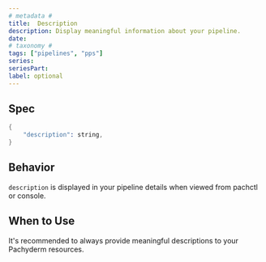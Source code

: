```yaml
---
# metadata # 
title:  Description
description: Display meaningful information about your pipeline.
date: 
# taxonomy #
tags: ["pipelines", "pps"]
series:
seriesPart:
label: optional
---
```


## Spec 

```s
{
    "description": string,
}
```

## Behavior 

`description` is displayed in your pipeline details when viewed from pachctl or console.

## When to Use

It's recommended to always provide meaningful descriptions to your Pachyderm resources.
